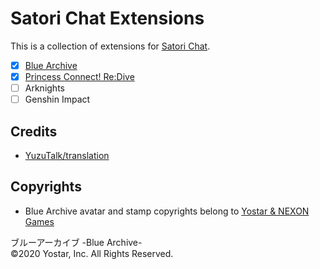 # Satori Chat Extensions

This is a collection of extensions for [Satori Chat](https://satori.js.org/chat/).

- [x] [Blue Archive](https://bluearchive.jp/)
- [x] [Princess Connect! Re:Dive](https://priconne-redive.jp/)
- [ ] Arknights
- [ ] Genshin Impact

## Credits

- [YuzuTalk/translation](https://github.com/YuzuTalk/translation)

## Copyrights

- Blue Archive avatar and stamp copyrights belong to [Yostar & NEXON Games](https://bluearchive.jp/)

ブルーアーカイブ -Blue Archive-<br>
©2020 Yostar, Inc. All Rights Reserved.
